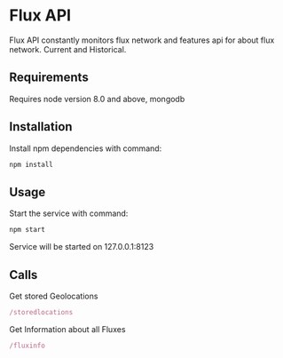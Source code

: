# Flux API

Flux API constantly monitors flux network and features api for about flux network. Current and Historical.

## Requirements

Requires node version 8.0 and above, mongodb

## Installation

Install npm dependencies with command:

```javascript
npm install
```

## Usage

Start the service with command:

```javascript
npm start
```

Service will be started on 127.0.0.1:8123

## Calls

Get stored Geolocations

```javascript
/storedlocations
```

Get Information about all Fluxes

```javascript
/fluxinfo
```
